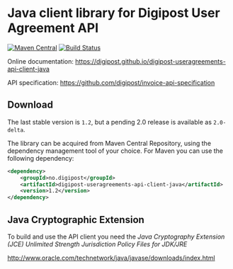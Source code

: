 # Java client library for Digipost User Agreement API

[![Maven Central](https://maven-badges.herokuapp.com/maven-central/no.digipost/digipost-useragreements-api-client-java/badge.svg)](https://maven-badges.herokuapp.com/maven-central/no.digipost/digipost-useragreements-api-client-java)
[![Build Status](https://travis-ci.org/digipost/digipost-useragreements-api-client-java.svg?branch=master)](https://travis-ci.org/digipost/digipost-useragreements-api-client-java)

Online documentation: https://digipost.github.io/digipost-useragreements-api-client-java

API specification: https://github.com/digipost/invoice-api-specification

## Download

The last stable version is `1.2`, but a pending 2.0 release is available as `2.0-delta`.

The library can be acquired from Maven Central Repository, using the dependency management tool of your choice.
For Maven you can use the following dependency:

```xml
<dependency>
    <groupId>no.digipost</groupId>
    <artifactId>digipost-useragreements-api-client-java</artifactId>
    <version>1.2</version>
</dependency>
```

## Java Cryptographic Extension

To build and use the API client you need the *Java Cryptography Extension (JCE) Unlimited Strength Jurisdiction Policy Files for JDK/JRE*

http://www.oracle.com/technetwork/java/javase/downloads/index.html
